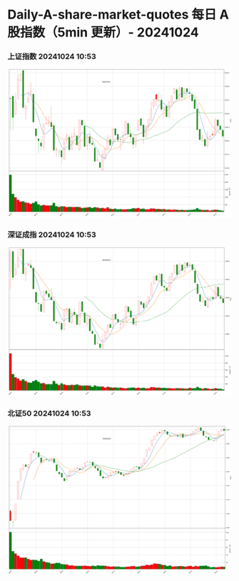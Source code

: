 
# Daily-A-share-market-quotes 每日 A 股指数（5min 更新）- 20241024

### 上证指数 20241024 10:53
![](./fig/2024/10/20241024-sh000001.png)

### 深证成指 20241024 10:53
![](./fig/2024/10/20241024-sz399001.png)

### 北证50 20241024 10:53
![](./fig/2024/10/20241024-bj899050.png)
